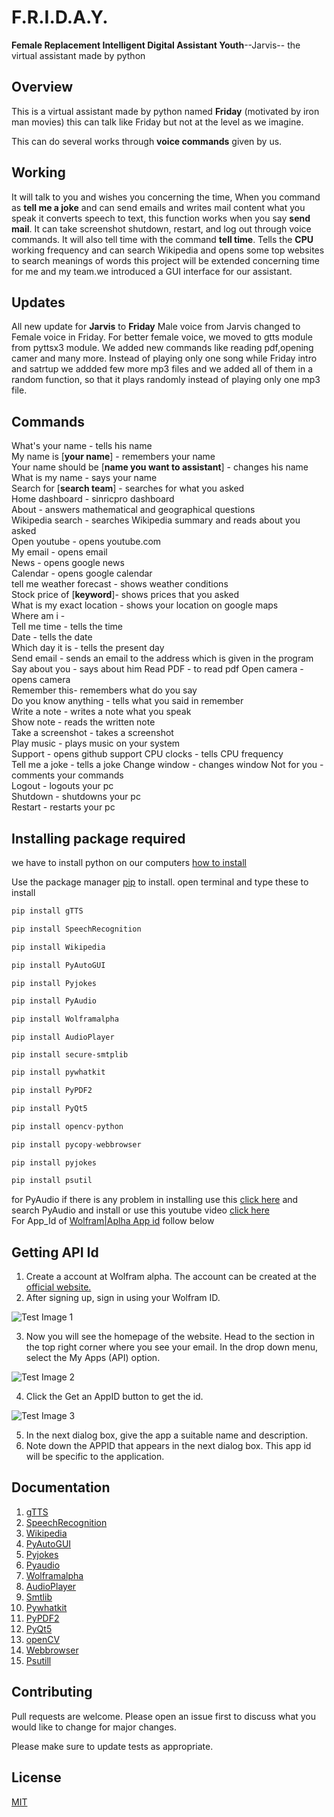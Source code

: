 # F.R.I.D.A.Y.
**Female Replacement Intelligent Digital Assistant Youth**--Jarvis--
 the virtual assistant made by python  

## Overview
This is a virtual assistant made by python named **Friday** (motivated by iron man movies)
this can talk like Friday but not at the level as we imagine.                                             

This can do several works through **voice commands** given by us.

## Working
It will talk to you and wishes you concerning the time,
When you command as **tell me a joke** and can send emails and writes mail content what you speak it converts speech to text, this function works when you say **send mail**. It can take screenshot shutdown, restart, and log out through voice commands. It will also tell time with the command **tell time**. Tells the **CPU** working frequency and can search Wikipedia and opens some top websites to search meanings of words this project will be extended concerning time for me and my team.we introduced a GUI interface for our assistant.

## Updates
All new update for **Jarvis** to **Friday**
Male voice from Jarvis changed to Female voice in Friday.
For better female voice, we moved to gtts module from pyttsx3 module.
We added new commands like reading pdf,opening camer and many more.
Instead of playing only one song while Friday intro and satrtup we addded few more mp3 files and we added all of them in a random function, so that it plays randomly instead of playing only one mp3 file.


## Commands
 

What's your name - tells his name                                                                
My name is [**your name**] - remembers your name                                       
Your name should be [**name you want to assistant**] - changes his name                           
What is my name - says your name                                                                  
Search for [**search team**] - searches for what you asked                                        
Home dashboard - sinricpro dashboard                                        
About - answers mathematical and geographical questions       
Wikipedia search - searches Wikipedia summary and reads about you asked                         
Open youtube - opens youtube.com                                                                   
My email - opens email                                                                                      
News - opens google news                                                                               
Calendar - opens google calendar                                                                                                                              
tell me weather forecast - shows weather conditions                                               
Stock price of [**keyword**]- shows prices that you asked                                           
What is my exact location - shows your location on google maps                                  
Where am i -                                                                                              
Tell me time - tells the time                                                                     
Date - tells the date                                                                              
Which day it is - tells the present day                                                                              
Send email - sends an email to the address which is given in the program                                
Say about you - says about him 
Read PDF - to read pdf
Open camera - opens camera                                                                      
Remember this- remembers what do you say                                                           
Do you know anything - tells what you said in remember                                          
Write a note - writes a note what you speak                                                           
Show note - reads the written note                                           
Take a screenshot - takes a screenshot                                                                  
Play music - plays music on your system                                                                                                               
Support - opens github support
CPU clocks - tells CPU frequency                                                                    
Tell me a joke - tells a joke 
Change window - changes window
Not for you - comments your commands                                                                    
Logout - logouts your pc                                                                     
Shutdown - shutdowns your pc                                                                   
Restart - restarts your pc                                                                                                                                                                                                                                                         


## Installing package required
we have to install python on our computers [how to install](https://www.youtube.com/watch?v=uDbDIhR76H4&t=13s)

Use the package manager [pip](https://pip.pypa.io/en/stable/) to install.
open terminal and type these to install

```python
pip install gTTS
```
```python
pip install SpeechRecognition
```
```python
pip install Wikipedia
```
```python
pip install PyAutoGUI
```
```python
pip install Pyjokes
```
```python
pip install PyAudio
```
```python
pip install Wolframalpha 
```
```pyhton
pip install AudioPlayer
```
```pyhton
pip install secure-smtplib
```
```python
pip install pywhatkit
```
```python
pip install PyPDF2
```
```python
pip install PyQt5
```
```python
pip install opencv-python
```
```python
pip install pycopy-webbrowser
```
```python
pip install pyjokes
```
```python
pip install psutil
```
for PyAudio if there is any problem in installing use this [click here](https://www.lfd.uci.edu/~gohlke/pythonlibs/) and search PyAudio and install
or use this youtube video [click here](https://www.youtube.com/watch?v=-3am_5jMzJ4&t=307s)                                                                              
For App_Id of [Wolfram|Aplha App id](https://www.wolframalpha.com/) follow below                              
                                                                                                         
## Getting API Id

1. Create a account at Wolfram alpha. The account can be created at the [official website.](https://www.wolframalpha.com/)                                                                                            
2. After signing up, sign in using your Wolfram ID.

![Test Image 1](https://media.geeksforgeeks.org/wp-content/uploads/20191001183258/Screenshot-734-1024x214.png)                                  

3. Now you will see the homepage of the website. Head to the section in the top right corner where you see your email. In the drop down menu, select the My Apps (API) option.

![Test Image 2](https://media.geeksforgeeks.org/wp-content/uploads/20191001183957/Screenshot-818.png)



4. Click the Get an AppID button to get the id.                                                 

![Test Image 3](https://media.geeksforgeeks.org/wp-content/uploads/20191001184339/Screenshot-920.png)

5. In the next dialog box, give the app a suitable name and description.
6. Note down the APPID that appears in the next dialog box. This app id will be specific to the application.


## Documentation
1. [gTTS](https://pypi.org/project/gTTS/)
2. [SpeechRecognition](https://pypi.org/project/SpeechRecognition/)
3. [Wikipedia](https://pypi.org/project/wikipedia/)
4. [PyAutoGUI](https://pypi.org/project/PyAutoGUI/)
5. [Pyjokes](https://pypi.org/project/pyjokes/)
6. [Pyaudio](https://pypi.org/project/PyAudio/)
7. [Wolframalpha](https://pypi.org/project/wolframalpha/)
8. [AudioPlayer](https://pypi.org/project/audioplayer/)
9. [Smtlib](https://pypi.org/project/secure-smtplib/)
10. [Pywhatkit](https://pypi.org/project/pywhatkit/)
11. [PyPDF2](https://pypi.org/project/PyPDF2/)
12. [PyQt5](https://pypi.org/project/PyQt5/)
13. [openCV](https://pypi.org/project/opencv-python/)
14. [Webbrowser](https://pypi.org/project/pycopy-webbrowser/)
15. [Psutill](https://pypi.org/project/psutil/)
## Contributing
Pull requests are welcome. Please open an issue first to discuss what you would like to change for major changes.

Please make sure to update tests as appropriate.
## License
[MIT](https://choosealicense.com/licenses/mit/)


